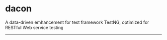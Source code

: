 # dacon
A data-driven emhancement for test framework TestNG, optimized for RESTful Web service testing
* * *
